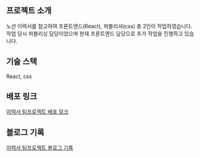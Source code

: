 ## 프로젝트 소개

노션 이력서를 참고하여 프론트엔드(React), 퍼블리셔(css) 총 2인이 작업하였습니다.
작업 당시 퍼블리싱 담당이었으며
현재 프론트엔드 담당으로 추가 작업을 진행하고 있습니다.

## 기술 스택

React, css

## 배포 링크

[이력서 팀프로젝트 배포 링크](https://resume-hycho.vercel.app/)

## 블로그 기록

[이력서 팀프로젝트 블로그 기록](https://velog.io/@lauren/%ED%8C%80%ED%94%84%EB%A1%9C%EC%A0%9D%ED%8A%B8-1%EC%9D%BC%EC%B0%A8-%EA%B8%B0%EB%A1%9D)
